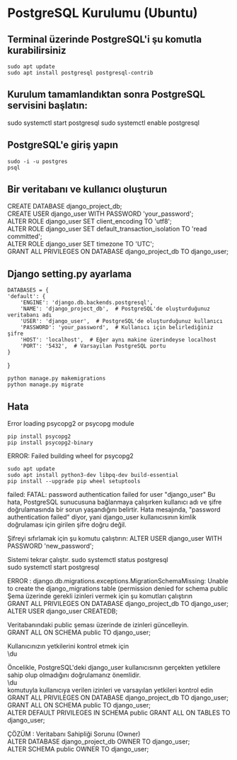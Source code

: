 # PostgreSQL Kurulumu (Ubuntu)

## Terminal üzerinde PostgreSQL'i şu komutla kurabilirsiniz
    sudo apt update
    sudo apt install postgresql postgresql-contrib
## Kurulum tamamlandıktan sonra PostgreSQL servisini başlatın:
   sudo systemctl start postgresql
   sudo systemctl enable postgresql
## PostgreSQL'e giriş yapın
    sudo -i -u postgres
    psql
## Bir veritabanı ve kullanıcı oluşturun

   CREATE DATABASE django_project_db; <br>
   CREATE USER django_user WITH PASSWORD 'your_password';<br>
   ALTER ROLE django_user SET client_encoding TO 'utf8';<br>
   ALTER ROLE django_user SET default_transaction_isolation TO 'read committed';<br>
   ALTER ROLE django_user SET timezone TO 'UTC';<br>
   GRANT ALL PRIVILEGES ON DATABASE django_project_db TO django_user;<br>

## Django setting.py ayarlama

    DATABASES = {
    'default': {
        'ENGINE': 'django.db.backends.postgresql',
        'NAME': 'django_project_db',  # PostgreSQL'de oluşturduğunuz veritabanı adı
        'USER': 'django_user',  # PostgreSQL'de oluşturduğunuz kullanıcı
        'PASSWORD': 'your_password',  # Kullanıcı için belirlediğiniz şifre
        'HOST': 'localhost',  # Eğer aynı makine üzerindeyse localhost
        'PORT': '5432',  # Varsayılan PostgreSQL portu
    }
}

    python manage.py makemigrations
    python manage.py migrate
## Hata

Error loading psycopg2 or psycopg module

    pip install psycopg2
    pip install psycopg2-binary

ERROR: Failed building wheel for psycopg2

    sudo apt update
    sudo apt install python3-dev libpq-dev build-essential
    pip install --upgrade pip wheel setuptools

failed: FATAL:  password authentication failed for user "django_user"
Bu hata, PostgreSQL sunucusuna bağlanmaya çalışırken kullanıcı adı ve şifre doğrulamasında bir sorun yaşandığını belirtir. 
Hata mesajında, "password authentication failed" diyor, yani django_user kullanıcısının kimlik doğrulaması için girilen şifre doğru değil.

Şifreyi sıfırlamak için şu komutu çalıştırın:
    ALTER USER django_user WITH PASSWORD 'new_password';<br>

Sistemi tekrar çalıştır.
    sudo systemctl status postgresql<br>
    sudo systemctl start postgresql <br>

ERROR : django.db.migrations.exceptions.MigrationSchemaMissing: Unable to create the django_migrations table (permission denied for schema public
Şema üzerinde gerekli izinleri vermek için şu komutları çalıştırın<br>
    GRANT ALL PRIVILEGES ON DATABASE django_project_db TO django_user;<br>
    ALTER USER django_user CREATEDB;<br>

Veritabanındaki public şeması üzerinde de izinleri güncelleyin.<br>
    GRANT ALL ON SCHEMA public TO django_user;<br>

Kullanıcınızın yetkilerini kontrol etmek için<br>
    \du<br>

Öncelikle, PostgreSQL'deki django_user kullanıcısının gerçekten yetkilere sahip olup olmadığını doğrulamanız önemlidir. <br>
    \du <br>
komutuyla kullanıcıya verilen izinleri ve varsayılan yetkileri kontrol edin<br>
    GRANT ALL PRIVILEGES ON DATABASE django_project_db TO django_user;<br>
    GRANT ALL ON SCHEMA public TO django_user;<br>
    ALTER DEFAULT PRIVILEGES IN SCHEMA public GRANT ALL ON TABLES TO django_user;<br>

ÇÖZÜM : Veritabanı Sahipliği Sorunu (Owner)<br>
    ALTER DATABASE django_project_db OWNER TO django_user;<br>
    ALTER SCHEMA public OWNER TO django_user;<br>






